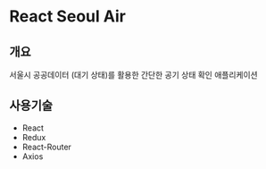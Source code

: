 # React Seoul Air

## 개요

서울시 공공데이터 (대기 상태)를 활용한 간단한 공기 상태 확인 애플리케이션

## 사용기술

- React
- Redux
- React-Router
- Axios

